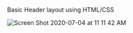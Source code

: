 Basic Header layout using HTML/CSS 

![Screen Shot 2020-07-04 at 11 11 42 AM](https://user-images.githubusercontent.com/20916017/86518584-4fac2c00-bde7-11ea-9198-bff19f463267.png)
